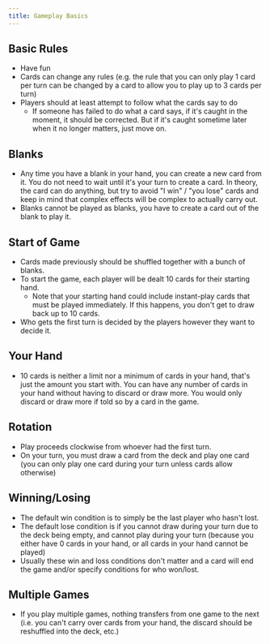 ```yaml
---
title: Gameplay Basics
---
```

## Basic Rules
* Have fun
* Cards can change any rules (e.g. the rule that you can only play 1 card per turn can 
be changed by a card to allow you to play up to 3 cards per turn)
* Players should at least attempt to follow what the cards say to do
  * If someone has failed to do what a card says, if it's caught in the moment, 
  it should be corrected. But if it's caught sometime later when it no longer 
  matters, just move on.

## Blanks
* Any time you have a blank in your hand, you can create a new card from it. You do 
not need to wait until it's your turn to create a card. In theory, the card can do 
anything, but try to avoid "I win" / "you lose" cards and keep in mind that 
complex effects will be complex to actually carry out.
* Blanks cannot be played as blanks, you have to create a card out of the blank to 
play it.

## Start of Game
* Cards made previously should be shuffled together with a bunch of blanks.
* To start the game, each player will be dealt 10 cards for their starting hand.
  * Note that your starting hand could include instant-play cards that must be played 
  immediately. If this happens, you don't get to draw back up to 10 cards.
* Who gets the first turn is decided by the players however they want to decide it.

## Your Hand
* 10 cards is neither a limit nor a minimum of cards in your hand, that's just the 
amount you start with. You can have any number of cards in your hand without 
having to discard or draw more. You would only discard or draw more if told so 
by a card in the game.

## Rotation
* Play proceeds clockwise from whoever had the first turn.
* On your turn, you must draw a card from the deck and play one card (you can only
play one card during your turn unless cards allow otherwise)

## Winning/Losing
* The default win condition is to simply be the last player who hasn't lost.
* The default lose condition is if you cannot draw during your turn due to the deck 
being empty, and cannot play during your turn (because you either have 0 cards in 
your hand, or all cards in your hand cannot be played)
* Usually these win and loss conditions don't matter and a card will end the game 
and/or specify conditions for who won/lost.

## Multiple Games
* If you play multiple games, nothing transfers from one game to the next
(i.e. you can't carry over cards from your hand, the discard should be reshuffled 
into the deck, etc.)
